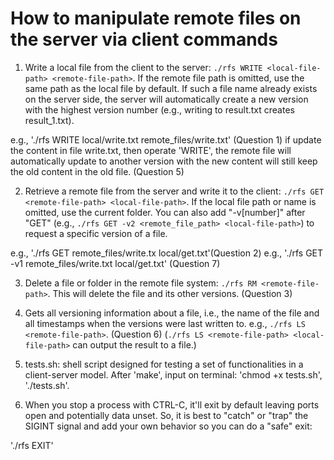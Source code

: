 # How to manipulate remote files on the server via client commands
1. Write a local file from the client to the server: `./rfs WRITE <local-file-path> <remote-file-path>`. If the remote file path is omitted, use the same path as the local file by default. If such a file name already exists on the server side, the server will automatically create a new version with the highest version number (e.g., writing to result.txt creates result_1.txt). 

e.g., './rfs WRITE local/write.txt remote_files/write.txt' (Question 1)
if update the content in file write.txt, then operate 'WRITE', the remote file will automatically update to another version with the new content will still keep the old content in the old file. (Question 5)

2. Retrieve a remote file from the server and write it to the client: `./rfs GET <remote-file-path> <local-file-path>`. If the local file path or name is omitted, use the current folder. You can also add "-v[number]" after "GET" (e.g., `./rfs GET -v2 <remote_file_path> <local-file-path>`) to request a specific version of a file. 

e.g., './rfs GET remote_files/write.tx local/get.txt'(Question 2)
e.g., './rfs GET -v1 remote_files/write.txt local/get.txt' (Question 7)

3. Delete a file or folder in the remote file system: `./rfs RM <remote-file-path>`. This will delete the file and its other versions. (Question 3)

4. Gets all versioning information about a file, i.e., the name of the file and all timestamps when the versions were last written to. e.g., `./rfs LS <remote-file-path>`.  (Question 6)
(`./rfs LS <remote-file-path> <local-file-path>` can output the result to a file.)

5. tests.sh: shell script designed for testing a set of functionalities in a client-server model. After 'make', input on terminal: 'chmod +x tests.sh', './tests.sh'.

6. When you stop a process with CTRL-C, it'll exit by default leaving ports open and potentially data unset. So, it is best to "catch" or "trap" the SIGINT signal and add your own behavior so you can do a "safe" exit:

'./rfs EXIT'